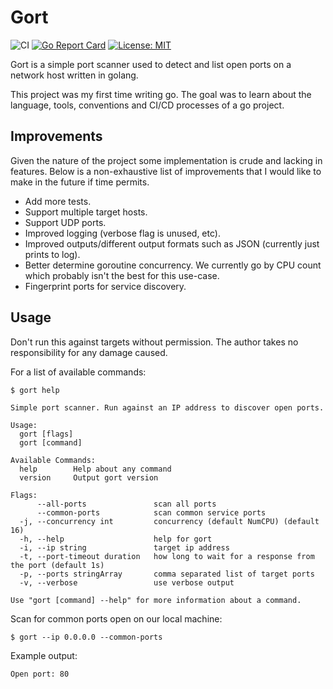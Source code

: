 # Gort

![CI](https://github.com/ross-weir/gort/workflows/CI/badge.svg) [![Go Report Card](https://goreportcard.com/badge/github.com/ross-weir/gort)](https://goreportcard.com/report/github.com/ross-weir/gort) [![License: MIT](https://img.shields.io/badge/License-MIT-yellow.svg)](https://opensource.org/licenses/MIT)

Gort is a simple port scanner used to detect and list open ports on a network host written in golang.

This project was my first time writing go. The goal was to learn about the language, tools, conventions and CI/CD processes of a go project.

## Improvements

Given the nature of the project some implementation is crude and lacking in features. Below is a non-exhaustive list of improvements that I would like to make in the future if time permits.

- Add more tests.
- Support multiple target hosts.
- Support UDP ports.
- Improved logging (verbose flag is unused, etc).
- Improved outputs/different output formats such as JSON (currently just prints to log).
- Better determine goroutine concurrency. We currently go by CPU count which probably isn't the best for this use-case.
- Fingerprint ports for service discovery.

## Usage

Don't run this against targets without permission. The author takes no responsibility for any damage caused.

For a list of available commands:

```
$ gort help

Simple port scanner. Run against an IP address to discover open ports.

Usage:
  gort [flags]
  gort [command]

Available Commands:
  help        Help about any command
  version     Output gort version

Flags:
      --all-ports               scan all ports
      --common-ports            scan common service ports
  -j, --concurrency int         concurrency (default NumCPU) (default 16)
  -h, --help                    help for gort
  -i, --ip string               target ip address
  -t, --port-timeout duration   how long to wait for a response from the port (default 1s)
  -p, --ports stringArray       comma separated list of target ports
  -v, --verbose                 use verbose output

Use "gort [command] --help" for more information about a command.
```

Scan for common ports open on our local machine:

`$ gort --ip 0.0.0.0 --common-ports`

Example output:

`Open port: 80`